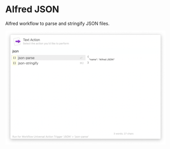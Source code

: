 # Alfred JSON

Alfred workflow to parse and stringify JSON files.

![Alfred JSON screenshot](screenshot.png)
